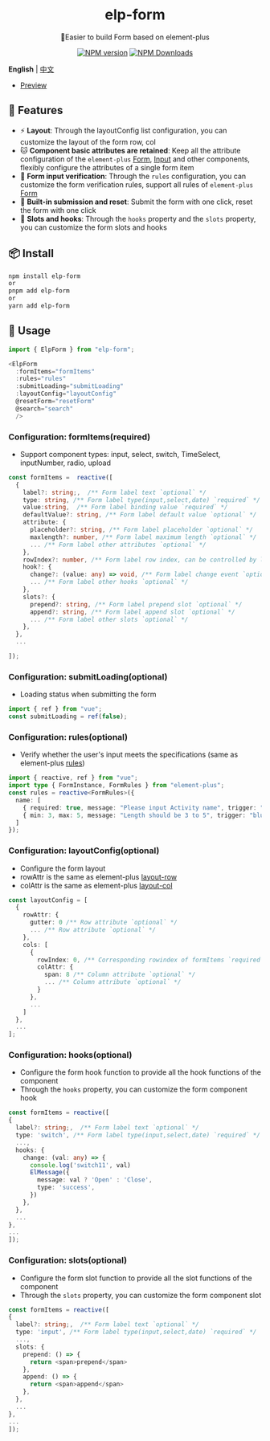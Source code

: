 <h1 align="center">elp-form</h1>
<p align="center">🚀Easier to build Form based on element-plus</p>

<p align="center">
<a href="https://www.npmjs.com/package/elp-form" target="__blank"><img src="https://img.shields.io/npm/v/elp-form?color=a1b858&label=" alt="NPM version"></a>
<a href="https://www.npmjs.com/package/elp-form" target="__blank"><img alt="NPM Downloads" src="https://img.shields.io/npm/dm/elp-form?color=50a36f&label="></a>
</p>

**English** | [中文](./README.zh-CN.md)

- [Preview](https://pkg-demo.netlify.app/)

## 🚀 Features

- ⚡ **Layout**: Through the layoutConfig list configuration, you can customize the layout of the form row, col
- 🐱 **Component basic attributes are retained**: Keep all the attribute configuration of the `element-plus` [Form](https://element-plus.org/zh-CN/component/table.html), [Input](https://element-plus.org/zh-CN/component/input.html) and other components, flexibly configure the attributes of a single form item
- 🎈 **Form input verification**: Through the `rules` configuration, you can customize the form verification rules, support all rules of `element-plus` [Form](https://element-plus.org/zh-CN/component/form.html#rules)
- 🥏 **Built-in submission and reset**: Submit the form with one click, reset the form with one click
- 🚩 **Slots and hooks**: Through the `hooks` property and the `slots` property, you can customize the form slots and hooks

## 📦 Install

```bash
npm install elp-form
or
pnpm add elp-form
or
yarn add elp-form
```

## 🦄 Usage

```ts
import { ElpForm } from "elp-form";

<ElpForm
  :formItems="formItems"
  :rules="rules"
  :submitLoading="submitLoading"
  :layoutConfig="layoutConfig"
  @resetForm="resetForm"
  @search="search"
  />
```

### Configuration: formItems(required)

- Support component types: input, select, switch, TimeSelect, inputNumber, radio, upload

```ts
const formItems =  reactive([
  {
    label?: string;,  /** Form label text `optional` */
    type: string, /** Form label type(input,select,date) `required` */
    value:string,  /** Form label binding value `required` */
    defaultValue?: string, /** Form label default value `optional` */
    attribute: {
      placeholder?: string, /** Form label placeholder `optional` */
      maxlength?: number, /** Form label maximum length `optional` */
      ... /** Form label other attributes `optional` */
    },
    rowIndex?: number, /** Form label row index, can be controlled by layoutConfig `optional` */
    hook?: {
      change?: (value: any) => void, /** Form label change event `optional` */
      ... /** Form label other hooks `optional` */
    },
    slots?: {
      prepend?: string, /** Form label prepend slot `optional` */
      append?: string, /** Form label append slot `optional` */
      ... /** Form label other slots `optional` */
    },
  },
  ...

]);
```

### Configuration: submitLoading(optional)

- Loading status when submitting the form

```ts
import { ref } from "vue";
const submitLoading = ref(false);
```

### Configuration: rules(optional)

- Verify whether the user's input meets the specifications (same as element-plus [rules](https://element-plus.org/zh-CN/component/form.html#rules))

```ts
import { reactive, ref } from "vue";
import type { FormInstance, FormRules } from "element-plus";
const rules = reactive<FormRules>({
  name: [
    { required: true, message: "Please input Activity name", trigger: "blur" },
    { min: 3, max: 5, message: "Length should be 3 to 5", trigger: "blur" }
  ]
});
```

### Configuration: layoutConfig(optional)

- Configure the form layout
- rowAttr is the same as element-plus [layout-row](https://element-plus.org/zh-CN/component/layout.html#row-%E5%B1%9E%E6%80%A7)
- colAttr is the same as element-plus [layout-col](https://element-plus.org/zh-CN/component/layout.html#col-%E5%B1%9E%E6%80%A7)

```ts
const layoutConfig = [
  {
    rowAttr: {
      gutter: 0 /** Row attribute `optional` */
      ... /** Row attribute `optional` */
    },
    cols: [
      {
        rowIndex: 0, /** Corresponding rowindex of formItems `required` */
        colAttr: {
          span: 8 /** Column attribute `optional` */
          ... /** Column attribute `optional` */
        }
      },
      ...
    ]
  },
  ...
];
```

### Configuration: hooks(optional)

- Configure the form hook function to provide all the hook functions of the component
- Through the `hooks` property, you can customize the form component hook

```ts
const formItems = reactive([
{
  label?: string;,  /** Form label text `optional` */
  type: 'switch', /** Form label type(input,select,date) `required` */
  ...,
  hooks: {
    change: (val: any) => {
      console.log('switch11', val)
      ElMessage({
        message: val ? 'Open' : 'Close',
        type: 'success',
      })
    },
  },
  ...
},
...
]);
```

### Configuration: slots(optional)

- Configure the form slot function to provide all the slot functions of the component
- Through the `slots` property, you can customize the form component slot

```ts
const formItems = reactive([
{
  label?: string;,  /** Form label text `optional` */
  type: 'input', /** Form label type(input,select,date) `required` */
  ...,
  slots: {
    prepend: () => {
      return <span>prepend</span>
    },
    append: () => {
      return <span>append</span>
    },
  },
  ...
},
...
]);
```
